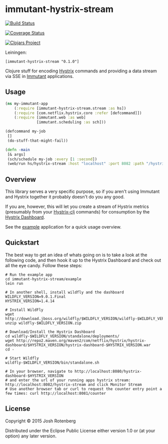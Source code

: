 # immutant-hystrix-stream

[![Build Status](https://travis-ci.org/joshrotenberg/immutant-hystrix-stream.svg)](https://travis-ci.org/joshrotenberg/immutant-hystrix-stream)

[![Coverage Status](https://coveralls.io/repos/joshrotenberg/immutant-hystrix-stream/badge.svg?branch=master&service=github)](https://coveralls.io/github/joshrotenberg/immutant-hystrix-stream?branch=master)

[![Clojars Project](http://clojars.org/immutant-hystrix-stream/latest-version.svg)](http://clojars.org/immutant-hystrix-stream)

Leiningen:
```
[immutant-hystrix-stream "0.1.0"]

```


Clojure stuff for encoding [Hystrix](https://github.com/Netflix/Hystrix) commands and providing
a data stream via SSE in [Immutant](http://immutant.org) applications.

## Usage
```clojure
(ns my-immutant-app
    (:require [immutant-hystrix-stream.stream :as hs])
    (:require [com.netflix.hystrix.core :refer [defcommand]])
    (:require [immutant.web :as web]
              [immutant.scheduling :as sch]))

(defcommand my-job
 []
 (do-stuff-that-might-fail))

(defn -main
 [& args]
 (sch/schedule my-job :every [1 :second])
 (web/run hs/hystrix-stream :host "localhost" :port 8082 :path "/hystrix-stream"))
```

## Overview

This library serves a very specific purpose, so if you aren't using
Immutant and Hystrix together it probably doesn't do you any good.

If you are, however, this will let you create a stream of Hystrix
metrics (presumably from your
[Hystrix-clj](https://github.com/Netflix/Hystrix/tree/master/hystrix-contrib/hystrix-clj)
commands) for consumption by the [Hystrix
Dashboard](https://github.com/Netflix/Hystrix/tree/master/hystrix-dashboard).

See the [example](https://github.com/joshrotenberg/immutant-hystrix-stream/tree/master/example) application for a quick usage overview.

## Quickstart

The best way to get an idea of whats going on is to take a look at the
following code, and then hook it up to the Hystrix Dashboard and check
out all the eye candy. Follow these steps:

```
# Run the example app
cd immutant-hystrix-stream/example
lein run

# In another shell, install wildfly and the dashboard
WILDFLY_VERSION=9.0.1.Final
HYSTRIX_VERSION=1.4.14

# Install WildFly
wget http://download.jboss.org/wildfly/$WILDFLY_VERSION/wildfly-$WILDFLY_VERSION.zip
unzip wildfly-$WILDFLY_VERSION.zip

# Download/Install the Hystrix Dashboard
cd wildfly-$WILDFLY_VERSION/standalone/deployments/
wget http://repo2.maven.org/maven2/com/netflix/hystrix/hystrix-dashboard/$HYSTRIX_VERSION/hystrix-dashboard-$HYSTRIX_VERSION.war
cd -

# Start Wildfly
wildfly-$WILDFLY_VERSION/bin/standalone.sh

# In your browser, navigate to http://localhost:8080/hystrix-dashboard-$HYSTRIX_VERSION 
# and enter the url of your running apps hystrix stream: http://localhost:8082/hystrix-stream and click Monitor Stream
# Use another browser tab or curl to request the counter entry point a few times: curl http://localhost:8081/counter

```

## License

Copyright © 2015 Josh Rotenberg

Distributed under the Eclipse Public License either version 1.0 or (at
your option) any later version.
